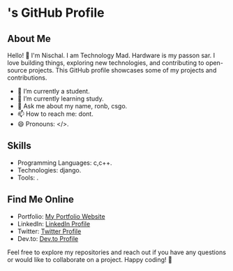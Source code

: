 # <Your Name>'s GitHub Profile

## About Me

Hello! 👋 I'm Nischal. I am Technology Mad. Hardware is my passon sar. I love building things, exploring new technologies, and contributing to open-source projects. This GitHub profile showcases some of my projects and contributions.

- 🔭 I’m currently a student.
- 🌱 I’m currently learning study.
- 💬 Ask me about my name, ronb, csgo.
- 📫 How to reach me: dont.
- 😄 Pronouns: </>.

<!--## My Projects

Here are some of my notable projects:

### [Project 1](link-to-project-1-repo)

_Description of Project 1._

### [Project 2](link-to-project-2-repo)

_Description of Project 2._

### [Project 3](link-to-project-3-repo)

_Description of Project 3._

## Open Source Contributions

I believe in the power of open-source software and the community. Here are some of my contributions to open-source projects:

- [Contribution 1](link-to-contribution-1)
- [Contribution 2](link-to-contribution-2)
- [Contribution 3](link-to-contribution-3)-->

## Skills

- Programming Languages: c,c++.
- Technologies: django.
- Tools: <List of Development Tools you use>.

## Find Me Online

- Portfolio: [My Portfolio Website](nischallamichhane.com.np)
- LinkedIn: [LinkedIn Profile](link-to-linkedin-profile)
- Twitter: [Twitter Profile](link-to-twitter-profile)
- Dev.to: [Dev.to Profile](link-to-devto-profile)

Feel free to explore my repositories and reach out if you have any questions or would like to collaborate on a project. Happy coding! 🚀
